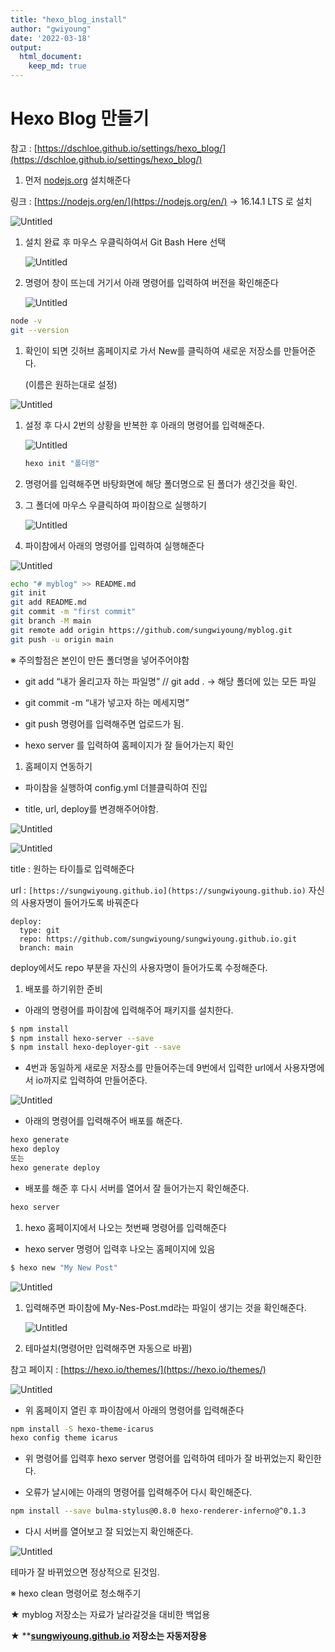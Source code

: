 ```yaml
---
title: "hexo_blog_install"
author: "gwiyoung"
date: '2022-03-18'
output: 
  html_document:
    keep_md: true
---
```


# Hexo Blog 만들기

참고 : [https://dschloe.github.io/settings/hexo_blog/](https://dschloe.github.io/settings/hexo_blog/)

1. 먼저 [nodejs.org](http://nodejs.org) 설치해준다

링크 : [https://nodejs.org/en/](https://nodejs.org/en/)  → 16.14.1 LTS 로 설치

![Untitled](images/Hexo_Blog_install/Untitled.png)

1. 설치 완료 후 마우스 우클릭하여서 Git Bash Here 선택
    
    ![Untitled](images/Hexo_Blog_install/Untitled%201.png)
    
2. 명령어 창이 뜨는데 거기서 아래 명령어를 입력하여 버전을 확인해준다
    
    ![Untitled](images/Hexo_Blog_install/Untitled%202.png)
    

```bash
node -v
git --version
```

1. 확인이 되면 깃허브 홈페이지로 가서 New를 클릭하여 새로운 저장소를 만들어준다.

      (이름은 원하는대로 설정)

![Untitled](images/Hexo_Blog_install/Untitled%203.png)

1. 설정 후 다시 2번의 상황을 반복한 후 아래의 명령어를 입력해준다.
    
    ![Untitled](images/Hexo_Blog_install/Untitled%204.png)
    
    ```bash
    hexo init "폴더명"
    ```
    
2. 명령어를 입력해주면 바탕화면에 해당 폴더명으로 된 폴더가 생긴것을 확인.
3. 그 폴더에 마우스 우클릭하여 파이참으로 실행하기
    
    ![Untitled](images/Hexo_Blog_install/Untitled%205.png)
    

1. 파이참에서 아래의 명령어를 입력하여 실행해준다

![Untitled](images/Hexo_Blog_install/Untitled%206.png)

```bash
echo "# myblog" >> README.md
git init
git add README.md
git commit -m "first commit"
git branch -M main
git remote add origin https://github.com/sungwiyoung/myblog.git
git push -u origin main
```

※ 주의할점은 본인이 만든 폴더명을 넣어주어야함

  - git add “내가 올리고자 하는 파일명”  // git add . → 해당 폴더에 있는 모든 파일

  - git commit -m “내가 넣고자 하는 메세지명”

  - git push 명령어를 입력해주면 업로드가 됨.

  - hexo server 를 입력하여 홈페이지가 잘 들어가는지 확인

1. 홈페이지 연동하기

  - 파이참을 실행하여 config.yml 더블클릭하여 진입

  - title, url, deploy를 변경해주어야함.

![Untitled](images/Hexo_Blog_install/Untitled%207.png)

![Untitled](images/Hexo_Blog_install/Untitled%208.png)

title : 원하는 타이틀로 입력해준다

url : `[https://sungwiyoung.github.io](https://sungwiyoung.github.io)` 자신의 사용자명이 들어가도록 바꿔준다

```
deploy:
  type: git
  repo: https://github.com/sungwiyoung/sungwiyoung.github.io.git
  branch: main
```

deploy에서도 repo 부분을 자신의 사용자명이 들어가도록 수정해준다.

1.  배포를 하기위한 준비

   - 아래의 명령어를 파이참에 입력해주어 패키지를 설치한다.

```bash
$ npm install
$ npm install hexo-server --save
$ npm install hexo-deployer-git --save
```

  - 4번과 동일하게 새로운 저장소를 만들어주는데 9번에서 입력한 url에서 사용자명에서 io까지로 입력하여 만들어준다.

![Untitled](images/Hexo_Blog_install/Untitled%209.png)

  - 아래의 명령어를 입력해주어 배포를 해준다.

```bash
hexo generate
hexo deploy
또는
hexo generate deploy
```

  - 배포를 해준 후 다시 서버를 열어서 잘 들어가는지 확인해준다.

```bash
hexo server
```

1. hexo 홈페이지에서 나오는 첫번째 명령어를 입력해준다

  - hexo server 명령어 입력후 나오는 홈페이지에 있음

```bash
$ hexo new "My New Post"
```

![Untitled](images/Hexo_Blog_install/Untitled%2010.png)

1. 입력해주면 파이참에  My-Nes-Post.md라는 파일이 생기는 것을 확인해준다.
    
    ![Untitled](images/Hexo_Blog_install/Untitled%2011.png)
    

1.  테마설치(명령어만 입력해주면 자동으로 바뀜)

참고 페이지 : [https://hexo.io/themes/](https://hexo.io/themes/)

![Untitled](images/Hexo_Blog_install/Untitled%2012.png)

  - 위 홈페이지 열린 후 파이참에서 아래의 명령어를 입력해준다

```bash
npm install -S hexo-theme-icarus
hexo config theme icarus
```

  - 위 명령어를 입력후 hexo server 명령어를 입력하여 테마가 잘 바뀌었는지 확인한다.

  - 오류가 날시에는 아래의 명령어를 입력해주어 다시 확인해준다.

```bash
npm install --save bulma-stylus@0.8.0 hexo-renderer-inferno@^0.1.3
```

  - 다시 서버를 열어보고 잘 되었는지 확인해준다.

![Untitled](images/Hexo_Blog_install/Untitled%2013.png)

테마가 잘 바뀌었으면 정상적으로 된것임.

※ hexo clean 명령어로 청소해주기

★ myblog 저장소는 자료가 날라갈것을 대비한 백업용

★ ****[sungwiyoung.github.io](https://github.com/sungwiyoung/sungwiyoung.github.io) 저장소는 자동저장용**
